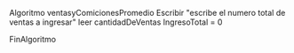 Algoritmo ventasyComicionesPromedio
	Escribir "escribe el numero total de ventas a ingresar"
	leer cantidadDeVentas
	IngresoTotal = 0
	
	
	
FinAlgoritmo
